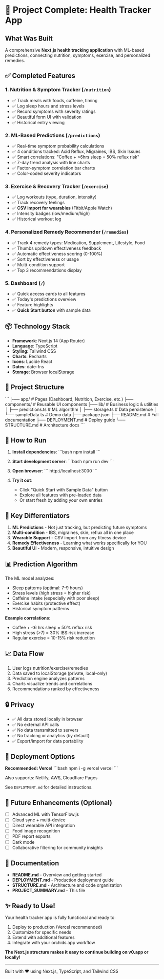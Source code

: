 # 🎉 Project Complete: Health Tracker App

## What Was Built

A comprehensive **Next.js health tracking application** with ML-based predictions, connecting nutrition, symptoms, exercise, and personalized remedies.

## ✅ Completed Features

### 1. **Nutrition & Symptom Tracker** (`/nutrition`)
- ✅ Track meals with foods, caffeine, timing
- ✅ Log sleep hours and stress levels  
- ✅ Record symptoms with severity ratings
- ✅ Beautiful form UI with validation
- ✅ Historical entry viewing

### 2. **ML-Based Predictions** (`/predictions`)
- ✅ Real-time symptom probability calculations
- ✅ 4 conditions tracked: Acid Reflux, Migraines, IBS, Skin Issues
- ✅ Smart correlations: "Coffee + <6hrs sleep = 50% reflux risk"
- ✅ 7-day trend analysis with line charts
- ✅ Factor-symptom correlation bar charts
- ✅ Color-coded severity indicators

### 3. **Exercise & Recovery Tracker** (`/exercise`)
- ✅ Log workouts (type, duration, intensity)
- ✅ Track recovery feelings
- ✅ **CSV import for wearables** (Fitbit/Apple Watch)
- ✅ Intensity badges (low/medium/high)
- ✅ Historical workout log

### 4. **Personalized Remedy Recommender** (`/remedies`)
- ✅ Track 4 remedy types: Medication, Supplement, Lifestyle, Food
- ✅ Thumbs up/down effectiveness feedback
- ✅ Automatic effectiveness scoring (0-100%)
- ✅ Sort by effectiveness or usage
- ✅ Multi-condition support
- ✅ Top 3 recommendations display

### 5. **Dashboard** (`/`)
- ✅ Quick access cards to all features
- ✅ Today's predictions overview
- ✅ Feature highlights
- ✅ **Quick Start button** with sample data

## 📦 Technology Stack

- **Framework**: Next.js 14 (App Router)
- **Language**: TypeScript
- **Styling**: Tailwind CSS
- **Charts**: Recharts
- **Icons**: Lucide React
- **Dates**: date-fns
- **Storage**: Browser localStorage

## 📁 Project Structure

\`\`\`
├── app/                    # Pages (Dashboard, Nutrition, Exercise, etc.)
├── components/             # Reusable UI components
├── lib/                    # Business logic & utilities
│   ├── predictions.ts     # ML algorithm
│   ├── storage.ts         # Data persistence
│   └── sampleData.ts      # Demo data
├── package.json
├── README.md              # Full documentation
├── DEPLOYMENT.md          # Deploy guide
└── STRUCTURE.md           # Architecture docs
\`\`\`

## 🚀 How to Run

1. **Install dependencies**:
\`\`\`bash
npm install
\`\`\`

2. **Start development server**:
\`\`\`bash
npm run dev
\`\`\`

3. **Open browser**:
\`\`\`
http://localhost:3000
\`\`\`

4. **Try it out**:
   - Click "Quick Start with Sample Data" button
   - Explore all features with pre-loaded data
   - Or start fresh by adding your own entries

## 🎯 Key Differentiators

1. **ML Predictions** - Not just tracking, but predicting future symptoms
2. **Multi-condition** - IBS, migraines, skin, reflux all in one place
3. **Wearable Support** - CSV import from any fitness device
4. **Remedy Effectiveness** - Learning what works specifically for YOU
5. **Beautiful UI** - Modern, responsive, intuitive design

## 📊 Prediction Algorithm

The ML model analyzes:
- Sleep patterns (optimal: 7-9 hours)
- Stress levels (high stress = higher risk)
- Caffeine intake (especially with poor sleep)
- Exercise habits (protective effect)
- Historical symptom patterns

**Example correlations**:
- Coffee + <6 hrs sleep = 50% reflux risk
- High stress (>7) = 30% IBS risk increase  
- Regular exercise = 10-15% risk reduction

## 📈 Data Flow

1. User logs nutrition/exercise/remedies
2. Data saved to localStorage (private, local-only)
3. Prediction engine analyzes patterns
4. Charts visualize trends and correlations
5. Recommendations ranked by effectiveness

## 🔒 Privacy

- ✅ All data stored locally in browser
- ✅ No external API calls
- ✅ No data transmitted to servers
- ✅ No tracking or analytics (by default)
- ✅ Export/import for data portability

## 🚀 Deployment Options

**Recommended: Vercel**
\`\`\`bash
npm i -g vercel
vercel
\`\`\`

Also supports: Netlify, AWS, Cloudflare Pages

See `DEPLOYMENT.md` for detailed instructions.

## 🔮 Future Enhancements (Optional)

- [ ] Advanced ML with TensorFlow.js
- [ ] Cloud sync + multi-device
- [ ] Direct wearable API integration
- [ ] Food image recognition
- [ ] PDF report exports
- [ ] Dark mode
- [ ] Collaborative filtering for community insights

## 📝 Documentation

- **README.md** - Overview and getting started
- **DEPLOYMENT.md** - Production deployment guide  
- **STRUCTURE.md** - Architecture and code organization
- **PROJECT_SUMMARY.md** - This file

## ✨ Ready to Use!

Your health tracker app is fully functional and ready to:
1. Deploy to production (Vercel recommended)
2. Customize for specific needs
3. Extend with additional features
4. Integrate with your orchids app workflow

**The Next.js structure makes it easy to continue building on v0.app or locally!**

---

Built with ❤️ using Next.js, TypeScript, and Tailwind CSS
